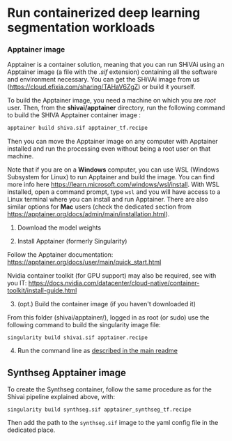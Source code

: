 # Run containerized deep learning segmentation workloads

### Apptainer image

Apptainer is a container solution, meaning that you can run SHiVAi using an Apptainer image (a file with the *.sif* extension) containing all the software and environment necessary. You can get the SHiVAi image from us (https://cloud.efixia.com/sharing/TAHaV6ZgZ) or build it yourself.

To build the Apptainer image, you need a machine on which you are *root* user. Then, from the **shivai/apptainer** directory, run the following command to build the SHIVA Apptainer container image :

```bash
apptainer build shiva.sif apptainer_tf.recipe
```
Then you can move the Apptainer image on any computer with Apptainer installed and run the processing even without being a root user on that machine.

Note that if you are on a **Windows** computer, you can use WSL (Windows Subsystem for Linux) to run Apptainer and build the image. You can find more info here https://learn.microsoft.com/windows/wsl/install. With WSL installed, open a command prompt, type `wsl` and you will have access to a Linux terminal where you can install and run Apptainer.
There are also similar options for **Mac** users (check the dedicated section from https://apptainer.org/docs/admin/main/installation.html).

1. Download the model weights

2. Install Apptainer (formerly Singularity)

Follow the Apptainer documentation:
https://apptainer.org/docs/user/main/quick_start.html

Nvidia container toolkit (for GPU support) may also be required, see with you IT:
https://docs.nvidia.com/datacenter/cloud-native/container-toolkit/install-guide.html

3. (opt.) Build the container image (if you haven't downloaded it)

From this folder (shivai/apptainer/), logged in as root (or sudo) use the following command to build the singularity image file:

```singularity build shivai.sif apptainer.recipe```

4. Run the command line as [described in the main readme](../README.md/#running-shivai-from-a-container)

## Synthseg Apptainer image
To create the Synthseg container, follow the same procedure as for the Shivai pipeline explained above, with:

```singularity build synthseg.sif apptainer_synthseg_tf.recipe```

Then add the path to the `synthseg.sif` image to the yaml config file in the dedicated place.